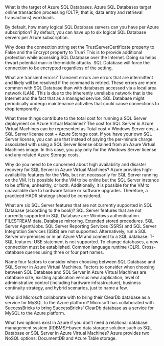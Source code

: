What is the target of Azure SQL Databases.
Azure SQL Databases target online transaction processing (OLTP; that is, data entry and retrieval transactions) workloads.

By default, how many logical SQL Database servers can you have per Azure subscription?
By default, you can have up to six logical SQL Database servers per Azure subscription.

Why does the connection string set the TrustServerCertificate property to False and the Encrypt property to True?
This is to provide additional protection while accessing SQL Database over the Internet. Doing so helps thwart potential man-in the-middle attacks. SQL Database will force the connection to be encrypted regardless of the setting.

What are transient errors?
Transient errors are errors that are intermittent and likely will be resolved if the command is retried. These errors are more common with SQL Database than with databases accessed via a local area network (LAN). This is due to the inherently unreliable network that is the Internet and the fact that as a managed service, SQL Database might periodically undergo maintenance activities that could cause connections to drop temporarily.

What three things contribute to the total cost for running a SQL Server deployment on Azure Virtual Machines?
The cost for SQL Server in Azure Virtual Machines can be represented as Total cost = Windows Server cost + SQL Server license cost + Azure Storage cost. If you have your own SQL Server license, you can use that instead of paying the per-minute charge associated with using a SQL Server license obtained from an Azure Virtual Machines image. In this case, you pay only for the Windows Server license and any related Azure Storage costs.

Why do you need to be concerned about high availability and disaster recovery for SQL Server in Azure Virtual Machines?
Azure provides high-availability features for the VMs, but not necessarily for SQL Server running on the VM. It is possible for the VM to be online but the SQL Server instance to be offline, unhealthy, or both. Additionally, it is possible for the VM to unavailable due to hardware failure or software upgrades. Therefore, a practiced HADR strategy should be considered.

What are six SQL Server features that are not currently supported in SQL Database (according to the book)?
SQL Server features that are not currently supported in SQL Database are: 
Windows authentication.
FILESTREAM data.
Database mirroring.
Extended stored procedures.
SQL Server Agent/Jobs.
SQL Server Reporting Services (SSRS) and SQL Server Integration Services (SSIS) are not supported. Alternatively, run a SQL Server on-premises or in an Azure VM and connect to a SQL database.
T-SQL features: 
USE statement is not supported. To change databases, a new connection must be established.
Common language runtime (CLR).
Cross-database queries using three or four part names.

Name four factors to consider when choosing between SQL Database and SQL Server in Azure Virtual Machines.
Factors to consider when choosing between SQL Database and SQL Server in Azure Virtual Machines are database size, existing application versus new application, level of administrative control (including hardware infrastructure), business continuity strategy, and hybrid scenarios, just to name a few.

Who did Microsoft collaborate with to bring their ClearDb database as a service for MySQL to the Azure platform?
Microsoft has collaborated with SuccessBricks to bring SuccessBricks’ ClearDb database as a service for MySQL to the Azure platform.

What two options exist in Azure if you don’t need a relational database management system (RDBMS)–based data storage solution such as SQL Database or SQL Server in Azure Virtual Machines?
Azure provides two NoSQL options: DocumentDB and Azure Table storage.